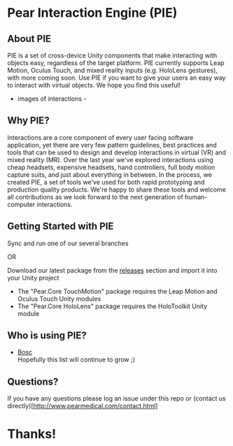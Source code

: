 # Pear Interaction Engine (PIE)

## About PIE
PIE is a set of cross-device Unity components that make interacting with objects easy, regardless of the target platform. PIE currently supports Leap Motion, Oculus Touch, and mixed reality inputs (e.g. HoloLens gestures), with more coming soon. Use PIE if you want to give your users an easy way to interact with virtual objects. We hope you find this useful!

- images of interactions -

## Why PIE?
Interactions are a core component of every user facing software application, yet there are very few pattern guidelines, best practices and tools that can be used to design and develop interactions in virtual (VR) and mixed reality (MR). Over the last year we've explored interactions using cheap headsets, expensive headsets, hand controllers, full body motion capture suits, and just about everything in between. In the process, we created PIE, a set of tools we've used for both rapid prototyping and production quality products. We're happy to share these tools and welcome all contributions as we look forward to the next generation of human-computer interactions.

## Getting Started with PIE
Sync and run one of our several branches

OR

Download our latest package from the [releases](https://github.com/PearMed/Pear-Interaction-Engine/releases) section and import it into your Unity project
  - The "Pear.Core TouchMotion" package requires the Leap Motion and Oculus Touch Unity modules
  - The "Pear.Core HoloLens" package requires the HoloToolkit Unity module

## Who is using PIE?
- [Bosc](http://www.pearmedical.com/bosc.html)\
Hopefully this list will continue to grow ;)

## Questions?
If you have any questions please log an issue under this repo or (contact us directly)[http://www.pearmedical.com/contact.html]

# Thanks!

